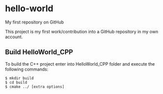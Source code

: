 # hello-world
My first repository on GitHub

This project is my first work/contribution into a GitHub repository in my own account.

## Build HelloWorld_CPP
To build the C++ project enter into HelloWorld_CPP folder and execute the following commands:
```shell
$ mkdir build
$ cd build
$ cmake ../ [extra options]
```
